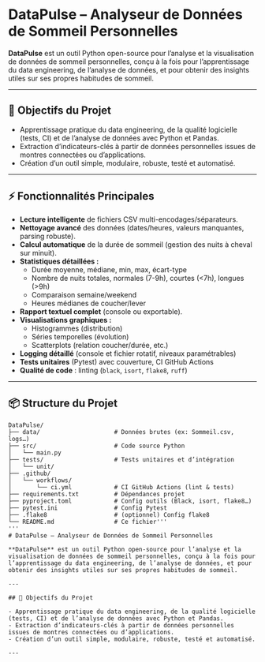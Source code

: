 # DataPulse – Analyseur de Données de Sommeil Personnelles

**DataPulse** est un outil Python open-source pour l’analyse et la visualisation de données de sommeil personnelles, conçu à la fois pour l’apprentissage du data engineering, de l’analyse de données, et pour obtenir des insights utiles sur ses propres habitudes de sommeil.

---

## 🚀 Objectifs du Projet

- Apprentissage pratique du data engineering, de la qualité logicielle (tests, CI) et de l’analyse de données avec Python et Pandas.
- Extraction d’indicateurs-clés à partir de données personnelles issues de montres connectées ou d’applications.
- Création d’un outil simple, modulaire, robuste, testé et automatisé.

---

## ⚡ Fonctionnalités Principales

- **Lecture intelligente** de fichiers CSV multi-encodages/séparateurs.
- **Nettoyage avancé** des données (dates/heures, valeurs manquantes, parsing robuste).
- **Calcul automatique** de la durée de sommeil (gestion des nuits à cheval sur minuit).
- **Statistiques détaillées :**
    - Durée moyenne, médiane, min, max, écart-type
    - Nombre de nuits totales, normales (7-9h), courtes (<7h), longues (>9h)
    - Comparaison semaine/weekend
    - Heures médianes de coucher/lever
- **Rapport textuel complet** (console ou exportable).
- **Visualisations graphiques :**
    - Histogrammes (distribution)
    - Séries temporelles (évolution)
    - Scatterplots (relation coucher/durée, etc.)
- **Logging détaillé** (console et fichier rotatif, niveaux paramétrables)
- **Tests unitaires** (Pytest) avec couverture, CI GitHub Actions
- **Qualité de code** : linting (`black`, `isort`, `flake8`, `ruff`)

---

## 📦 Structure du Projet

```
DataPulse/
├── data/                     # Données brutes (ex: Sommeil.csv, logs…)
├── src/                      # Code source Python
│   └── main.py
├── tests/                    # Tests unitaires et d’intégration
│   └── unit/
├── .github/
│   └── workflows/
│       └── ci.yml            # CI GitHub Actions (lint & tests)
├── requirements.txt          # Dépendances projet
├── pyproject.toml            # Config outils (Black, isort, flake8…)
├── pytest.ini                # Config Pytest
├── .flake8                   # (optionnel) Config flake8
└── README.md                 # Ce fichier'''
'''
# DataPulse – Analyseur de Données de Sommeil Personnelles

**DataPulse** est un outil Python open-source pour l’analyse et la visualisation de données de sommeil personnelles, conçu à la fois pour l’apprentissage du data engineering, de l’analyse de données, et pour obtenir des insights utiles sur ses propres habitudes de sommeil.

---

## 🚀 Objectifs du Projet

- Apprentissage pratique du data engineering, de la qualité logicielle (tests, CI) et de l’analyse de données avec Python et Pandas.
- Extraction d’indicateurs-clés à partir de données personnelles issues de montres connectées ou d’applications.
- Création d’un outil simple, modulaire, robuste, testé et automatisé.

---




